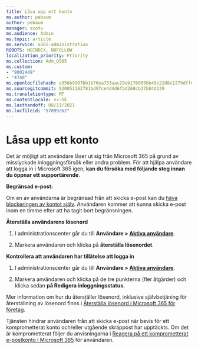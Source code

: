 ```yaml
---
title: Låsa upp ett konto
ms.author: pebaum
author: pebaum
manager: scotv
ms.audience: Admin
ms.topic: article
ms.service: o365-administration
ROBOTS: NOINDEX, NOFOLLOW
localization_priority: Priority
ms.collection: Adm_O365
ms.custom:
- "9002449"
- "4748"
ms.openlocfilehash: a356b9907bb1b76ea753aac29eb176005bb45e22d8e1279dffd09af2cda9642b
ms.sourcegitcommit: 920051182781bd97ce4d4d6fbd268cb37b84d239
ms.translationtype: MT
ms.contentlocale: sv-SE
ms.lasthandoff: 08/11/2021
ms.locfileid: "57899262"
---
```

# <a name="unlocking-an-account"></a>Låsa upp ett konto

Det är möjligt att användare låser ut sig från Microsoft 365 på grund av misslyckade inloggningsförsök eller andra problem. För att hjälpa användare att logga in i Microsoft 365 igen, **kan du försöka med följande steg innan du öppnar ett supportärende**. 

**Begränsad e-post:**

Om en av användarna är begränsad från att skicka e-post kan du [häva blockeringen av kontot själv](https://docs.microsoft.com/microsoft-365/security/office-365-security/removing-user-from-restricted-users-portal-after-spam). Användaren kommer att kunna skicka e-post inom en timme efter att ha tagit bort begränsningen.

**Återställa användarens lösenord**

1. I administrationscenter går du till **Användare > [Aktiva användare](https://admin.microsoft.com/Adminportal/Home?source=applauncher#/users)**.

2. Markera användaren och klicka på **återställa lösenordet**.

**Kontrollera att användaren har tillåtelse att logga in**

1. I administrationscenter går du till **Användare > [Aktiva användare](https://admin.microsoft.com/Adminportal/Home?source=applauncher#/users)**.

2. Markera användaren och klicka på de tre punkterna (fler åtgärder) och klicka sedan **på Redigera inloggningsstatus.**

Mer information om hur du återställer lösenord, inklusive självbetjäning för återställning av lösenord finns i [Återställa lösenord i Microsoft 365 för företag](https://docs.microsoft.com/microsoft-365/admin/add-users/reset-passwords).

Tjänsten hindrar användaren från att skicka e-post när bevis för ett komprometterat konto och/eller utgående skräppost har upptäckts. Om det är komprometterat följer du anvisningarna i [Reagera på ett komprometterat e-postkonto i Microsoft 365](https://docs.microsoft.com/microsoft-365/security/office-365-security/responding-to-a-compromised-email-account) för användaren.
